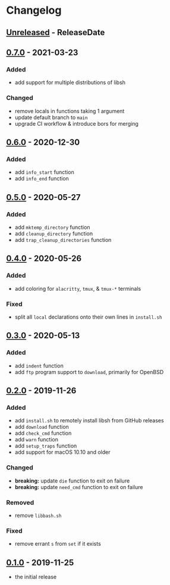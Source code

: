 # Changelog

<!-- next-header -->

## [Unreleased] - ReleaseDate

## [0.7.0] - 2021-03-23

### Added

- add support for multiple distributions of libsh

### Changed

- remove locals in functions taking 1 argument
- update default branch to `main`
- upgrade CI workflow & introduce bors for merging

## [0.6.0] - 2020-12-30

### Added

- add `info_start` function
- add `info_end` function

## [0.5.0] - 2020-05-27

### Added

- add `mktemp_directory` function
- add `cleanup_directory` function
- add `trap_cleanup_directories` function

## [0.4.0] - 2020-05-26

### Added

- add coloring for `alacritty`, `tmux`, & `tmux-*` terminals

### Fixed

- split all `local` declarations onto their own lines in `install.sh`

## [0.3.0] - 2020-05-13

### Added

- add `indent` function
- add `ftp` program support to `download`, primarily for OpenBSD

## [0.2.0] - 2019-11-26

### Added

- add `install.sh` to remotely install libsh from GitHub releases
- add `download` function
- add `check_cmd` function
- add `warn` function
- add `setup_traps` function
- add support for macOS 10.10 and older

### Changed

- **breaking:** update `die` function to exit on failure
- **breaking:** update `need_cmd` function to exit on failure

### Removed

- remove `libbash.sh`

### Fixed

- remove errant `s` from `set` if it exists

## [0.1.0] - 2019-11-25

- the initial release

<!-- next-url -->

[unreleased]: https://github.com/fnichol/libsh/compare/v0.7.0...HEAD

[0.7.0]: https://github.com/fnichol/libsh/compare/v0.6.0...v0.7.0
[0.6.0]: https://github.com/fnichol/libsh/compare/v0.5.0...v0.6.0
[0.5.0]: https://github.com/fnichol/libsh/compare/v0.4.0...v0.5.0
[0.4.0]: https://github.com/fnichol/libsh/compare/v0.3.0...v0.4.0
[0.3.0]: https://github.com/fnichol/libsh/compare/v0.2.0...v0.3.0
[0.2.0]: https://github.com/fnichol/libsh/compare/v0.1.0...v0.2.0
[0.1.0]: https://github.com/fnichol/libsh/compare/636e5de...v0.1.0
